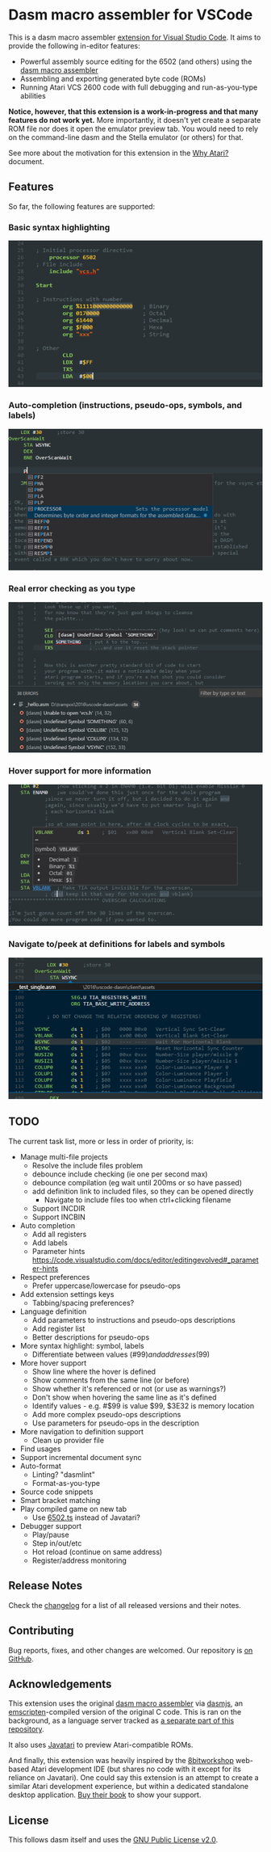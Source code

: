 # Dasm macro assembler for VSCode

This is a dasm macro assembler [extension for Visual Studio Code](https://marketplace.visualstudio.com/items?itemName=zehfernando.vscode-dasm). It aims to provide the following in-editor features:

* Powerful assembly source editing for the 6502 (and others) using the [dasm macro assembler](http://dasm-dillon.sourceforge.net/)
* Assembling and exporting generated byte code (ROMs)
* Running Atari VCS 2600 code with full debugging and run-as-you-type abilities

**Notice, however, that this extension is a work-in-progress and that many features do not work yet.** More importantly, it doesn't yet create a separate ROM file nor does it open the emulator preview tab. You would need to rely on the command-line dasm and the Stella emulator (or others) for that.

See more about the motivation for this extension in the [Why Atari?](/client/WHY.md) document.

## Features

So far, the following features are supported:

### Basic syntax highlighting

![Syntax highlighting](/client/images/syntax-highlight.png)

### Auto-completion (instructions, pseudo-ops, symbols, and labels)

![Auto completion](/client/images/autocompletion.png)

### Real error checking as you type

![Errors](/client/images/errors-symbols.png)

### Hover support for more information

![Errors](/client/images/hover.png)

### Navigate to/peek at definitions for labels and symbols

![Peek](/client/images/peek.png)

## TODO

The current task list, more or less in order of priority, is:

* Manage multi-file projects
  * Resolve the include files problem
  * debounce include checking (ie one per second max)
  * debounce compilation (eg wait until 200ms or so have passed)
  * add definition link to included files, so they can be opened directly
    * Navigate to include files too when ctrl+clicking filename
  * Support INCDIR
  * Support INCBIN
* Auto completion
  * Add all registers
  * Add labels
  * Parameter hints https://code.visualstudio.com/docs/editor/editingevolved#_parameter-hints
* Respect preferences
  * Prefer uppercase/lowercase for pseudo-ops
* Add extension settings keys
  * Tabbing/spacing preferences?
* Language definition
  * Add parameters to instructions and pseudo-ops descriptions
  * Add register list
  * Better descriptions for pseudo-ops
* More syntax highlight: symbol, labels
  * Differentiate between values (#$99) and addresses ($99)
* More hover support
  * Show line where the hover is defined
  * Show comments from the same line (or before)
  * Show whether it's referenced or not (or use as warnings?)
  * Don't show when hovering the same line as it's defined
  * Identify values - e.g.  #$99 is value $99, $3E32 is memory location
  * Add more complex pseudo-ops descriptions
  * Use parameters for pseudo-ops in the description
* More navigation to definition support
  * Clean up provider file
* Find usages
* Support incremental document sync
* Auto-format
  * Linting? "dasmlint"
  * Format-as-you-type
* Source code snippets
* Smart bracket matching
* Play compiled game on new tab
  * Use [6502.ts](https://github.com/6502ts/6502.ts) instead of Javatari?
* Debugger support
  * Play/pause
  * Step in/out/etc
  * Hot reload (continue on same address)
  * Register/address monitoring

<!--
* Visual chip debug easter egg? http://atariage.com/forums/topic/227569-5-hz-6502/
-->

<!--
## Extension Settings

Include if your extension adds any VS Code settings through the `contributes.configuration` extension point.

For example:

This extension contributes the following settings:

* `myExtension.enable`: enable/disable this extension
* `myExtension.thing`: set to `blah` to do something
-->

## Release Notes

Check the [changelog](/client/CHANGELOG.md) for a list of all released versions and their notes.

## Contributing

Bug reports, fixes, and other changes are welcomed. Our repository is [on GitHub](https://github.com/zeh/vscode-dasm).

## Acknowledgements

This extension uses the original [dasm macro assembler](http://dasm-dillon.sourceforge.net/) via [dasmjs](https://github.com/zeh/dasmjs), an [emscripten](https://github.com/kripken/emscripten)-compiled version of the original C code. This is ran on the background, as a language server tracked as [a separate part of this repository](/server/README.md).

It also uses [Javatari](https://github.com/ppeccin/javatari.js) to preview Atari-compatible ROMs.

And finally, this extension was heavily inspired by the [8bitworkshop](http://8bitworkshop.com/?platform=vcs&file=examples%2Fhello) web-based Atari development IDE (but shares no code with it except for its reliance on Javatari). One could say this extension is an attempt to create a similar Atari development experience, but within a dedicated standalone desktop application. [Buy their book](https://www.amazon.com/gp/product/1541021304/ref=as_li_qf_sp_asin_il_tl?ie=UTF8&tag=pzp-20&camp=1789&creative=9325&linkCode=as2&creativeASIN=B01N4DSRIZ&linkId=04d39e274c06e6c93b93d20a9a977111) to show your support.

## License

This follows dasm itself and uses the [GNU Public License v2.0](https://www.gnu.org/licenses/old-licenses/gpl-2.0.en.html).
